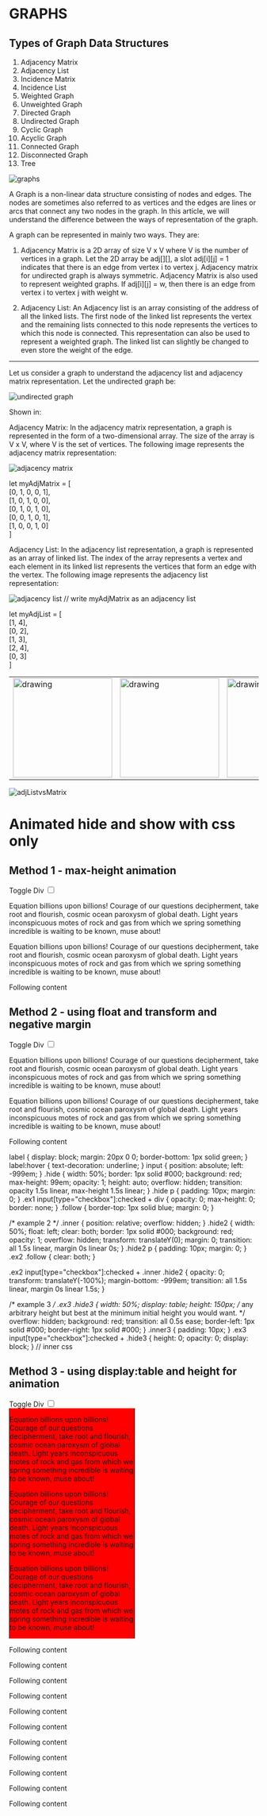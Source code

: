 # GRAPHS

## Types of Graph Data Structures

1. Adjacency Matrix
2. Adjacency List
3. Incidence Matrix
4. Incidence List
5. Weighted Graph
6. Unweighted Graph
7. Directed Graph
8. Undirected Graph
9. Cyclic Graph
10. Acyclic Graph
11. Connected Graph
12. Disconnected Graph
13. Tree

![graphs](../../files/graphtypes.gif)



A Graph is a non-linear data structure consisting of nodes and edges. The nodes are sometimes also referred to as vertices and the edges are lines or arcs that connect any two nodes in the graph. In this article, we will understand the difference between the ways of representation of the graph. 

A graph can be represented in mainly two ways. They are: 
 
1. Adjacency Matrix is a 2D array of size V x V where V is the number of vertices in a graph. 
    Let the 2D array be adj[][], a slot adj[i][j] = 1 indicates that there is an edge from vertex i to vertex j. Adjacency matrix for undirected graph is always symmetric. Adjacency Matrix is also used to represent weighted graphs. If adj[i][j] = w, then there is an edge from vertex i to vertex j with weight w.

2. Adjacency List: An Adjacency list is an array consisting of the address of all the linked lists. 
    The first node of the linked list represents the vertex and the remaining lists connected to this node represents the vertices to which this node is connected. This representation can also be used to represent a weighted graph. The linked list can slightly be changed to even store the weight of the edge.


----------------------------------------------------------------------------------------------------------------------------------------------------------------------------------------------

Let us consider a graph to understand the adjacency list and adjacency matrix representation. Let the undirected graph be: 

![undirected graph](https://media.geeksforgeeks.org/wp-content/uploads/20200609203724/graph.png)

Shown in: 

Adjacency Matrix: In the adjacency matrix representation, a graph is represented in the form of a two-dimensional array. The size of the array is V x V, where V is the set of vertices. The following image represents the adjacency matrix representation: 
 

![adjacency matrix](https://media.geeksforgeeks.org/wp-content/uploads/20200609204115/matrix.png)

let myAdjMatrix = [ <br/>
    [0, 1, 0, 0, 1], <br/>
    [1, 0, 1, 0, 0], <br/>
    [0, 1, 0, 1, 0], <br/>
    [0, 0, 1, 0, 1], <br/>
    [1, 0, 0, 1, 0] <br/>
] <br/>


Adjacency List: In the adjacency list representation, a graph is represented as an array of linked list. The index of the array represents a vertex and each element in its linked list represents the  vertices that form an edge with the vertex. The following image represents the adjacency list representation:

![adjacency list](https://media.geeksforgeeks.org/wp-content/uploads/20200609204414/linklist.png)
// write myAdjMatrix as an adjacency list

let myAdjList = [ <br/>
    [1, 4], <br/>
    [0, 2], <br/>
    [1, 3], <br/>
    [2, 4], <br/>
    [0, 3] <br/>
] <br/>

<table>
<tr>
<td> <img src="https://media.geeksforgeeks.org/wp-content/uploads/20200609203724/graph.png" alt="drawing" width="200"/> </td>
<td> <img src="https://media.geeksforgeeks.org/wp-content/uploads/20200609204115/matrix.png" alt="drawing" width="200"/> </td>
<td> <img src="https://media.geeksforgeeks.org/wp-content/uploads/20200609204414/linklist.png" alt="drawing" width="200"/> </td>
</tr>
</table>

![adjListvsMatrix](../../files/adjListVsMatrix.png)

<!-- none are perfect but may be useful in certain situations -->
<h1>Animated hide and show with css only</h1>
<h2>Method 1 - max-height animation</h2>
<div class="ex1">
  <label for="item-1">Toggle Div</label>
  <input type="checkbox" name="one" id="item-1">
  <div class="hide">
    <p>Equation billions upon billions! Courage of our questions decipherment, take root and flourish, cosmic ocean paroxysm of global death. Light years inconspicuous motes of rock and gas from which we spring something incredible is waiting to be known,
      muse about!</p>
    <p>Equation billions upon billions! Courage of our questions decipherment, take root and flourish, cosmic ocean paroxysm of global death. Light years inconspicuous motes of rock and gas from which we spring something incredible is waiting to be known,
      muse about!</p>
  </div>
  <p class="follow">Following content</p>
</div>

<h2>Method 2 - using float and transform and negative margin</h2>

<div class="ex2">
  <label for="item-2">Toggle Div</label>
  <input type="checkbox" name="rwo" id="item-2">
  <div class="inner">
    <div class="hide2">
      <p>Equation billions upon billions! Courage of our questions decipherment, take root and flourish, cosmic ocean paroxysm of global death. Light years inconspicuous motes of rock and gas from which we spring something incredible is waiting to be known,
        muse about!</p>
      <p>Equation billions upon billions! Courage of our questions decipherment, take root and flourish, cosmic ocean paroxysm of global death. Light years inconspicuous motes of rock and gas from which we spring something incredible is waiting to be known,
        muse about!</p>
    </div>
  </div>
  <p class="follow">Following content</p>
</div>
label {
  display: block;
  margin: 20px 0 0;
  border-bottom: 1px solid green;
}
label:hover {
  text-decoration: underline;
}
input {
  position: absolute;
  left: -999em;
}
.hide {
  width: 50%;
  border: 1px solid #000;
  background: red;
  max-height: 99em;
  opacity: 1;
  height: auto;
  overflow: hidden;
  transition: opacity 1.5s linear, max-height 1.5s linear;
}
.hide p {
  padding: 10px;
  margin: 0;
}
.ex1 input[type="checkbox"]:checked + div {
  opacity: 0;
  max-height: 0;
  border: none;
}
.follow {
  border-top: 1px solid blue;
  margin: 0;
}

/* example 2 */
.inner {
  position: relative;
  overflow: hidden;
}
.hide2 {
  width: 50%;
  float: left;
  clear: both;
  border: 1px solid #000;
  background: red;
  opacity: 1;
  overflow: hidden;
  transform: translateY(0);
  margin: 0;
  transition: all 1.5s linear, margin 0s linear 0s;
}
.hide2 p {
  padding: 10px;
  margin: 0;
}
.ex2 .follow {
  clear: both;
}

.ex2 input[type="checkbox"]:checked + .inner .hide2 {
  opacity: 0;
  transform: translateY(-100%);
  margin-bottom: -999em;
  transition: all 1.5s linear, margin 0s linear 1.5s;
}

/* example 3 */
.ex3 .hide3 {
  width: 50%;
  display: table;
  height: 150px; /* any arbitrary height but best at the minimum initial height you would want. */
  overflow: hidden;
  background: red;
  transition: all 0.5s ease;
  border-left: 1px solid #000;
  border-right: 1px solid #000;
}
.inner3 {
  padding: 10px;
}
.ex3 input[type="checkbox"]:checked + .hide3 {
  height: 0;
  opacity: 0;
  display: block;
}
// inner css



<h2>Method 3 - using display:table and height for animation</h2>
<div class="ex3">
  <label for="item-3">Toggle Div</label>
  <input type="checkbox" name="one" id="item-3">
  <div class="hide3" style=" width: 50%; display: table; height: 150px; overflow: hidden; background: red;transition: all 0.5s ease; border-left: 1px solid #000;  border-right: 1px solid #000">
    <div class="inner3" style="padding 10px">
      <p>Equation billions upon billions! Courage of our questions decipherment, take root and flourish, cosmic ocean paroxysm of global death. Light years inconspicuous motes of rock and gas from which we spring something incredible is waiting to be known,
        muse about!</p>
      <p>Equation billions upon billions! Courage of our questions decipherment, take root and flourish, cosmic ocean paroxysm of global death. Light years inconspicuous motes of rock and gas from which we spring something incredible is waiting to be known,
        muse about!</p>
      <p>Equation billions upon billions! Courage of our questions decipherment, take root and flourish, cosmic ocean paroxysm of global death. Light years inconspicuous motes of rock and gas from which we spring something incredible is waiting to be known,
        muse about!</p>
    </div>
  </div>
  <p class="follow">Following content</p>
  <p>Following content</p>
  <p>Following content</p>
  <p>Following content</p>
  <p>Following content</p>
  <p>Following content</p>
  <p>Following content</p>
  <p>Following content</p>
  <p>Following content</p>
  <p>Following content</p>
  <p>Following content</p>
</div>



